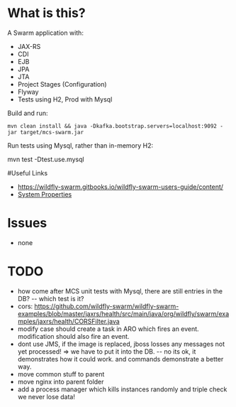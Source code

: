 # What is this?

A Swarm application with:

- JAX-RS
- CDI
- EJB
- JPA
- JTA
- Project Stages (Configuration)
- Flyway
- Tests using H2, Prod with Mysql

Build and run:

    mvn clean install && java -Dkafka.bootstrap.servers=localhost:9092 -jar target/mcs-swarm.jar

Run tests using Mysql, rather than in-memory H2:

   mvn test -Dtest.use.mysql

#Useful Links

- https://wildfly-swarm.gitbooks.io/wildfly-swarm-users-guide/content/
- [System Properties](https://wildfly-swarm.gitbooks.io/wildfly-swarm-users-guide/content/configuration_properties.html)

# Issues

- none

# TODO

- how come after MCS unit tests with Mysql, there are still entries in the DB?
-- which test is it?
- cors: https://github.com/wildfly-swarm/wildfly-swarm-examples/blob/master/jaxrs/health/src/main/java/org/wildfly/swarm/examples/jaxrs/health/CORSFilter.java
- modify case should create a task in ARO which fires an event. modification should also fire an event.
- dont use JMS, if the image is replaced, jboss losses any messages not yet processed! => we have to put it into the DB.
-- no its ok, it demonstrates how it could work. and commands demonstrate a better way.
- move common stuff to parent
- move nginx into parent folder
- add a process manager which kills instances randomly and triple check we never lose data!
